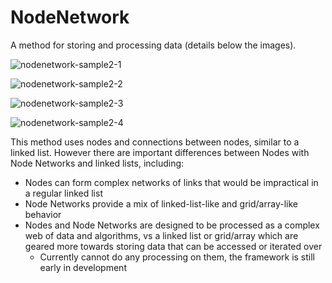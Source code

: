 # NodeNetwork #

A method for storing and processing data (details below the images).

![nodenetwork-sample2-1](https://cloud.githubusercontent.com/assets/7505459/10561531/2160097c-74f2-11e5-9c6c-5bcd37698922.png)

![nodenetwork-sample2-2](https://cloud.githubusercontent.com/assets/7505459/10561532/29b100d6-74f2-11e5-8b01-cb3f28d492cf.png)

![nodenetwork-sample2-3](https://cloud.githubusercontent.com/assets/7505459/10561533/3042abac-74f2-11e5-9f71-e8b338f1d8a8.png)

![nodenetwork-sample2-4](https://cloud.githubusercontent.com/assets/7505459/10561534/3441790e-74f2-11e5-97cf-f8f8f91150ec.png)

This method uses nodes and connections between nodes, similar to a linked list.  However there are important differences between Nodes with Node Networks and linked lists, including:

- Nodes can form complex networks of links that would be impractical in a regular linked list
- Node Networks provide a mix of linked-list-like and grid/array-like behavior
- Nodes and Node Networks are designed to be processed as a complex web of data and algorithms, vs a linked list or grid/array which are geared more towards storing data that can be accessed or iterated over
	- Currently cannot do any processing on them, the framework is still early in development
